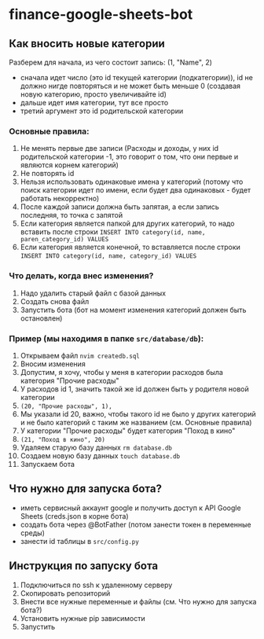 # finance-google-sheets-bot

## Как вносить новые категории
Разберем для начала, из чего состоит запись:
(1, "Name", 2)
- сначала идет число (это id текущей категории (подкатегории)), id не должно нигде повторяться и не может быть меньше 0 (создавая новую категорию, просто увеличивайте id)
- дальше идет имя категории, тут все просто
- третий аргумент это id родительской категории

### Основные правила:
1. Не менять первые две записи (Расходы и доходы, у них id родительской категории -1, это говорит о том, что они первые и являются корнем категорий)
2. Не повторять id
3. Нельзя использовать одинаковые имена у категорий (потому что поиск категории идет по имени, если будет два одинаковых - будет работать некорректно)
4. После каждой записи должна быть запятая, а если запись последняя, то точка с запятой
5. Если категория является папкой для других категорий, то надо вставить после строки `INSERT INTO category(id, name, paren_category_id) VALUES`
6. Если категория является конечной, то вставляется после строки `INSERT INTO category(id, name, category_id) VALUES`

### Что делать, когда внес изменения?
1. Надо удалить старый файл c базой данных
2. Создать снова файл
3. Запустить бота (бот на момент изменения категорий должен быть остановлен)

### Пример (мы находимя в папке `src/database/db`):
1. Открываем файл `nvim createdb.sql`
2. Вносим изменения
3. Допустим, я хочу, чтобы у меня в категории расходов была категория "Прочие расходы"
4. У расходов id 1, значить такой же id должен быть у родителя новой категории
5. `(20, "Прочие расходы", 1),`
6. Мы указали id 20, важно, чтобы такого id не было у других категорий и не было категорий с таким же названием (см. Основные правила)
7. У категории "Прочие расходы" будет категория "Поход в кино"
8. `(21, "Поход в кино", 20)`
9. Удаляем старую базу данных `rm database.db`
10. Создаем новую базу данных `touch database.db`
11. Запускаем бота

## Что нужно для запуска бота?
- иметь сервисный аккаунт google и получить доступ к API Google Sheets (creds.json в корне бота) 
- создать бота через @BotFather (потом занести токен в переменные среды)
- занести id таблицы в `src/config.py`

## Инструкция по запуску бота
1. Подключиться по ssh к удаленному серверу
2. Скопировать репозиторий
3. Внести все нужные переменные и файлы (см. Что нужно для запуска бота?)
4. Установить нужные pip зависимости
5. Запустить
